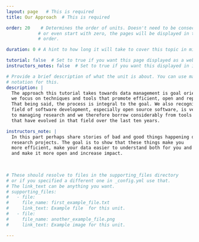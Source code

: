 ```yaml
---
layout: page   # This is required
title: Our Approach  # This is required

order: 20    # Determines the order of units. Doesn't need to be consecutive though
            # or even start with zero, the pages will be displayed in their sort
            # order.

duration: 0 # A hint to how long it will take to cover this topic in mintues.

tutorial: false  # Set to true if you want this page displayed as a web page
instructors_notes: false  # Set to true if you want this displayed in instructors notes

# Provide a brief description of what the unit is about. You can use markdown
# notation for this.
description: |
  The approach this tutorial takes towards data management is goal oriented in that
  we focus on techniques and tools that promote efficient, open and reproducible science.
  That being said, the process is integral to the goal. We also recognize that the 
  field of software development, especially open source software, is very similar
  to managing research and we therefore borrow considerably from tools and best practices
  that have evolved in that field over the last ten years.

instructors_note: |
  In this part perhaps share stories of bad and good things happening during
  research projects. The goal is to show that these things make you 
  more efficient, make your data easier to understand both for you and others,
  and make it more open and increase impact.
  

  
# These should resolve to files in the supporting_files directory
# or if you specified a different one in _config.yml use that.
# The link_text can be anything you want.
# supporting_files:
#   - file:
#     file_name: first_example_file.txt
#     link_text: Example file  for this unit.
#   - file:
#     file_name: another_example_file.png
#     link_text: Example image for this unit.

---
```











